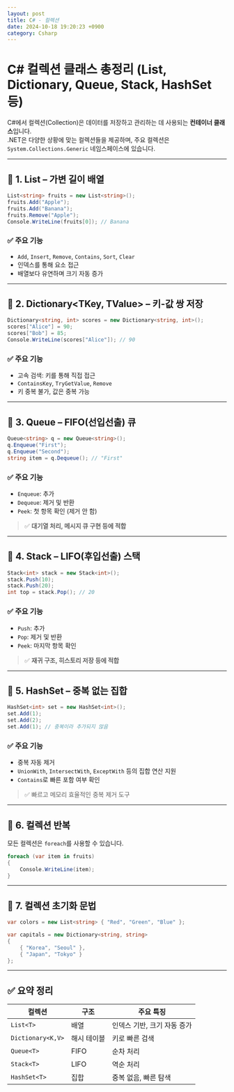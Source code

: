 ```yaml
---
layout: post
title: C# - 컬렉션
date: 2024-10-18 19:20:23 +0900
category: Csharp
---
```

# C# 컬렉션 클래스 총정리 (List, Dictionary, Queue, Stack, HashSet 등)

C#에서 컬렉션(Collection)은 데이터를 저장하고 관리하는 데 사용되는 **컨테이너 클래스**입니다.  
.NET은 다양한 상황에 맞는 컬렉션들을 제공하며, 주요 컬렉션은 `System.Collections.Generic` 네임스페이스에 있습니다.

---

## 🔷 1. List<T> – 가변 길이 배열

```csharp
List<string> fruits = new List<string>();
fruits.Add("Apple");
fruits.Add("Banana");
fruits.Remove("Apple");
Console.WriteLine(fruits[0]); // Banana
```

### ✅ 주요 기능

- `Add`, `Insert`, `Remove`, `Contains`, `Sort`, `Clear`
- 인덱스를 통해 요소 접근
- 배열보다 유연하며 크기 자동 증가

---

## 🔷 2. Dictionary<TKey, TValue> – 키-값 쌍 저장

```csharp
Dictionary<string, int> scores = new Dictionary<string, int>();
scores["Alice"] = 90;
scores["Bob"] = 85;
Console.WriteLine(scores["Alice"]); // 90
```

### ✅ 주요 기능

- 고속 검색: 키를 통해 직접 접근
- `ContainsKey`, `TryGetValue`, `Remove`
- 키 중복 불가, 값은 중복 가능

---

## 🔷 3. Queue<T> – FIFO(선입선출) 큐

```csharp
Queue<string> q = new Queue<string>();
q.Enqueue("First");
q.Enqueue("Second");
string item = q.Dequeue(); // "First"
```

### ✅ 주요 기능

- `Enqueue`: 추가
- `Dequeue`: 제거 및 반환
- `Peek`: 첫 항목 확인 (제거 안 함)

> ✅ **대기열 처리, 메시지 큐 구현 등에 적합**

---

## 🔷 4. Stack<T> – LIFO(후입선출) 스택

```csharp
Stack<int> stack = new Stack<int>();
stack.Push(10);
stack.Push(20);
int top = stack.Pop(); // 20
```

### ✅ 주요 기능

- `Push`: 추가
- `Pop`: 제거 및 반환
- `Peek`: 마지막 항목 확인

> ✅ **재귀 구조, 히스토리 저장 등에 적합**

---

## 🔷 5. HashSet<T> – 중복 없는 집합

```csharp
HashSet<int> set = new HashSet<int>();
set.Add(1);
set.Add(2);
set.Add(1); // 중복이라 추가되지 않음
```

### ✅ 주요 기능

- 중복 자동 제거
- `UnionWith`, `IntersectWith`, `ExceptWith` 등의 집합 연산 지원
- `Contains`로 빠른 포함 여부 확인

> ✅ 빠르고 메모리 효율적인 중복 제거 도구

---

## 🔷 6. 컬렉션 반복

모든 컬렉션은 `foreach`를 사용할 수 있습니다.

```csharp
foreach (var item in fruits)
{
    Console.WriteLine(item);
}
```

---

## 🔷 7. 컬렉션 초기화 문법

```csharp
var colors = new List<string> { "Red", "Green", "Blue" };

var capitals = new Dictionary<string, string>
{
    { "Korea", "Seoul" },
    { "Japan", "Tokyo" }
};
```

---

## ✅ 요약 정리

| 컬렉션 | 구조 | 주요 특징 |
|--------|------|------------|
| `List<T>` | 배열 | 인덱스 기반, 크기 자동 증가 |
| `Dictionary<K,V>` | 해시 테이블 | 키로 빠른 검색 |
| `Queue<T>` | FIFO | 순차 처리 |
| `Stack<T>` | LIFO | 역순 처리 |
| `HashSet<T>` | 집합 | 중복 없음, 빠른 탐색 |